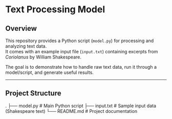 # Text Processing Model

## Overview
This repository provides a Python script (`model.py`) for processing and analyzing text data.  
It comes with an example input file (`input.txt`) containing excerpts from *Coriolanus* by William Shakespeare.  

The goal is to demonstrate how to handle raw text data, run it through a model/script, and generate useful results.  

---

## Project Structure
.
├── model.py # Main Python script
├── input.txt # Sample input data (Shakespeare text)
└── README.md # Project documentation
